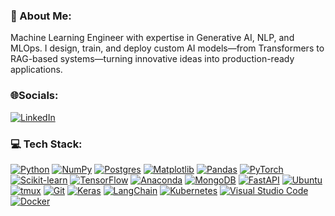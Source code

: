 ### 💫 About Me:
Machine Learning Engineer with expertise in Generative AI, NLP, and MLOps. I design, train, and deploy custom AI models—from Transformers to RAG-based systems—turning innovative ideas into production-ready applications.


### 🌐Socials:
[![LinkedIn](https://custom-icon-badges.demolab.com/badge/LinkedIn-0A66C2?logo=linkedin-white&logoColor=fff)](https://www.linkedin.com/in/sayed-shaun) 

### 💻 Tech Stack:
[![Python](https://img.shields.io/badge/Python-3776AB?logo=python&logoColor=fff)](https://www.python.org/)
[![NumPy](https://img.shields.io/badge/NumPy-4DABCF?logo=numpy&logoColor=fff)](https://numpy.org/)
[![Postgres](https://img.shields.io/badge/Postgres-%23316192.svg?logo=postgresql&logoColor=white)](https://www.postgresql.org/)
[![Matplotlib](https://custom-icon-badges.demolab.com/badge/Matplotlib-71D291?logo=matplotlib&logoColor=fff)](https://matplotlib.org/)
[![Pandas](https://img.shields.io/badge/Pandas-150458?logo=pandas&logoColor=fff)](https://pandas.pydata.org/)
[![PyTorch](https://img.shields.io/badge/PyTorch-ee4c2c?logo=pytorch&logoColor=white)](https://pytorch.org/)
[![Scikit-learn](https://img.shields.io/badge/-scikit--learn-%23F7931E?logo=scikit-learn&logoColor=white)](https://scikit-learn.org/)
[![TensorFlow](https://img.shields.io/badge/TensorFlow-ff8f00?logo=tensorflow&logoColor=white)](https://www.tensorflow.org/)
[![Anaconda](https://img.shields.io/badge/Anaconda-44A833?logo=anaconda&logoColor=fff)](https://www.anaconda.com/)
[![MongoDB](https://img.shields.io/badge/MongoDB-%234ea94b.svg?logo=mongodb&logoColor=white)](https://www.mongodb.com/)
[![FastAPI](https://img.shields.io/badge/FastAPI-009485.svg?logo=fastapi&logoColor=white)](https://fastapi.tiangolo.com/)
[![Ubuntu](https://img.shields.io/badge/Ubuntu-E95420?logo=ubuntu&logoColor=white)](https://ubuntu.com/)
[![tmux](https://img.shields.io/badge/tmux-1BB91F?logo=tmux&logoColor=fff)](https://github.com/tmux/tmux/wiki)
[![Git](https://img.shields.io/badge/Git-F05032?logo=git&logoColor=fff)](https://git-scm.com/)
[![Keras](https://img.shields.io/badge/Keras-D00000?logo=keras&logoColor=fff)](https://keras.io/)
[![LangChain](https://img.shields.io/badge/LangChain-1c3c3c.svg?logo=langchain&logoColor=white)](https://www.langchain.com/)
[![Kubernetes](https://img.shields.io/badge/Kubernetes-326CE5?logo=kubernetes&logoColor=fff)](https://kubernetes.io/)
[![Visual Studio Code](https://custom-icon-badges.demolab.com/badge/Visual%20Studio%20Code-0078d7.svg?logo=vsc&logoColor=white)](https://code.visualstudio.com/)
[![Docker](https://img.shields.io/badge/Docker-2496ED?logo=docker&logoColor=fff)](https://www.docker.com/)
